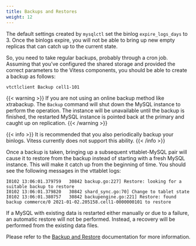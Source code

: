 ```yaml
---
title: Backups and Restores
weight: 12
---
```


The default settings created by `mysqlctl` set the binlog `expire_logs_days` to 3. Once the binlogs expire, you will not be able to bring up new empty replicas that can catch up to the current state.

So, you need to take regular backups, probably through a cron job. Assuming that you’ve configured the shared storage and provided the correct parameters to the Vitess components, you should be able to create a backup as follows:

```text
vtctlclient Backup cell1-101
```

{{< warning >}}
If you are not using an online backup method like xtrabackup. The `Backup` command will shut down the MySQL instance to perform the operation. The instance will be unavailable until the backup is finished, the restarted MySQL instance is pointed back at the primary and caught up on replication.
{{< /warning >}}

{{< info >}}
It is recommended that you also periodically backup your binlogs. Vitess currently does not support this ability.
{{< /info >}}

Once a backup is taken, bringing up a subsequent vttablet-MySQL pair will cause it to restore from the backup instead of starting with a fresh MySQL instance. This will make it catch up from the beginning of time. You should see the following messages in the vttablet logs:

```text
I0102 13:06:01.379759   30842 backup.go:227] Restore: looking for a suitable backup to restore
I0102 13:06:01.379820   30842 shard_sync.go:70] Change to tablet state
I0102 13:06:01.380757   30842 backupengine.go:221] Restore: found backup commerce/0 2021-01-02.205158.cell1-0000000101 to restore
```

If a MySQL with existing data is restarted either manually or due to a failure, an automatic restore will not be performed. Instead, a recovery will be performed from the existing data files.

Please refer to the [Backup and Restore](../../operating-vitess/backup-and-restore) documentation for more information.

